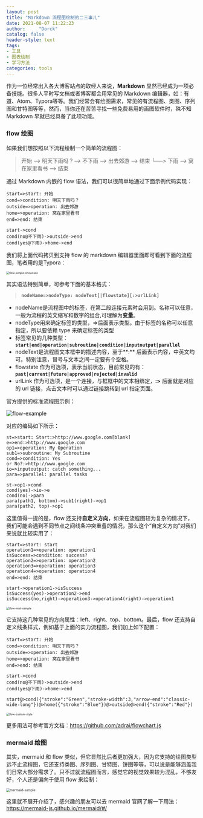 ```yaml
---
layout: post
title: "Markdown 流程图绘制的二三事儿"
date: 2021-08-07 11:22:23
author:     "Dorck"
catalog: false
header-style: text
tags: 
- 工具
- 图表绘制
- 学习方法
categories: tools
---
```




作为一位经常出入各大博客站点的取经人来说，**Markdown** 显然已经成为一项必备技能。很多人平时写文档或者博客都会用常见的 Markdown 编辑器，如：有道、Atom、Typora等等。我们经常会有绘图需求，常见的有流程图、类图、序列图和甘特图等等，然而，当你还在苦苦寻找一些免费易用的画图软件时，殊不知 Markdown 早就已经具备了此项功能。

### flow 绘图

如果我们想按照以下流程绘制一个简单的流程图：

> 开始 --> 明天下雨吗？--> 不下雨 --> 出去郊游 --> 结束
> 									└──> 下雨 --> 窝在家里看书 --> 结束

通过 Markdown 内嵌的 flow 语法，我们可以很简单地通过下面示例代码实现：

```F#
start=>start: 开始
cond=>condition: 明天下雨吗？
outside=>operation: 出去郊游
home=>operation: 窝在家里看书
end=>end: 结束

start->cond
cond(no@不下雨)->outside->end
cond(yes@下雨)->home->end
```

我们将上面代码拷贝到支持 flow 的 markdown 编辑器里面即可看到下面的流程图，笔者用的是Typora：

<img src="/img/in-post/post-tools/flow-simple-showcase.png" alt="flow-simple-showcase" style="zoom:50%;" />

其实语法特别简单，可参考下面的基本格式：

> **`nodeName=>nodeType: nodeText[|flowstate][:>urlLink]`**



- nodeName是流程图中的标签，在第二段连接元素时会用到。名称可以任意，一般为流程的英文缩写和数字的组合,可理解为**变量**。
- nodeType用来确定标签的类型，=>后面表示类型。由于标签的名称可以任意指定，所以要依赖 type 来确定标签的类型
- 标签常见的几种类型：**`start|end|operation|subroutine|condition|inputoutput|parallel`**
- nodeText是流程图文本框中的描述内容，至于**:** 后面表示内容，中英文均可。特别注意，冒号与文本之间一定要有个空格。
- flowstate 作为可选项，表示当前状态，目前常见的有：**`past|current|future|approved|rejected|invalid`**
- urlLink 作为可选项，是一个连接，与框框中的文本相绑定，**:>** 后面就是对应的 url 链接，点击文本时可以通过链接跳转到 url 指定页面。

官方提供的标准流程图示例：

![flow-example](/img/in-post/post-tools/flow-example.svg)



对应的编码如下所示：

```F#
st=>start: Start:>http://www.google.com[blank]
e=>end:>http://www.google.com
op1=>operation: My Operation
sub1=>subroutine: My Subroutine
cond=>condition: Yes
or No?:>http://www.google.com
io=>inputoutput: catch something...
para=>parallel: parallel tasks

st->op1->cond
cond(yes)->io->e
cond(no)->para
para(path1, bottom)->sub1(right)->op1
para(path2, top)->op1
```

这里值得一提的是，flow 还支持**自定义方向**，如果在流程图较为复杂的情况下，我们可能会遇到不同节点之间线条冲突重叠的情况，那么这个“自定义方向”对我们来说就比较实用了：

```F#
start=>start: start
operation1=>operation: operation1
isSuccess=>condition: success?
operation2=>operation: operation2
operation3=>operation: operation3
operation4=>operation: operation4
end=>end: 结束

start->operation1->isSuccess
isSuccess(yes)->operation2->end
isSuccess(no,right)->operation3->operation4(right)->operation1

```

<img src="/img/in-post/post-tools/flow-mist-sample.png" alt="flow-mist-sample" style="zoom:50%;" />

它支持这几种常见的方向属性：left、right、top、bottom。最后，flow 还支持自定义线条样式，例如基于上面的实力流程图，我们加上如下配置：

```F#
start=>start: 开始
cond=>condition: 明天下雨吗？
outside=>operation: 出去郊游
home=>operation: 窝在家里看书
end=>end: 结束

start->cond
cond(no@不下雨)->outside->end
cond(yes@下雨)->home->end

start@>cond({"stroke":"Green","stroke-width":3,"arrow-end":"classic-wide-long"})@>home({"stroke":"Blue"})@>outside@>end({"stroke":"Red"})
```

<img src="/img/in-post/post-tools/flow-custom-style.png" alt="flow-custom-style" style="zoom:50%;" />

更多用法可参考官方文档：<https://github.com/adrai/flowchart.js>

### mermaid 绘图

其实，mermaid 和 flow 类似，但它显然比后者更加强大，因为它支持的绘图类型远不止流程图，它还支持类图、序列图、甘特图、饼图等等，可以说是能够涵盖我们日常大部分需求了。只不过就流程图而言，感觉它的视觉效果较为混乱，不够友好，个人还是偏向于使用 flow 来绘制：

<img src="/img/in-post/post-tools/mermaid-sample.png" alt="mermaid-sample" style="zoom:60%;" />

这里就不展开介绍了，感兴趣的朋友可以去 mermaid 官网了解一下用法：<https://mermaid-js.github.io/mermaid/#/>

